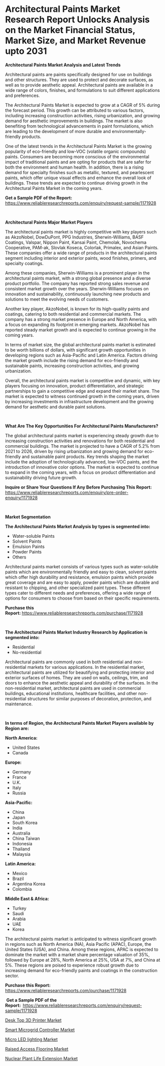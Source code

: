 <p><h1>Architectural Paints Market Research Report Unlocks Analysis on the Market Financial Status, Market Size, and Market Revenue upto 2031</h1></p><p><strong>Architectural Paints Market Analysis and Latest Trends</strong></p>
<p><p>Architectural paints are paints specifically designed for use on buildings and other structures. They are used to protect and decorate surfaces, as well as to provide aesthetic appeal. Architectural paints are available in a wide range of colors, finishes, and formulations to suit different applications and preferences.</p><p>The Architectural Paints Market is expected to grow at a CAGR of 5% during the forecast period. This growth can be attributed to various factors, including increasing construction activities, rising urbanization, and growing demand for aesthetic improvements in buildings. The market is also benefiting from technological advancements in paint formulations, which are leading to the development of more durable and environmentally-friendly products.</p><p>One of the latest trends in the Architectural Paints Market is the growing popularity of eco-friendly and low-VOC (volatile organic compounds) paints. Consumers are becoming more conscious of the environmental impact of traditional paints and are opting for products that are safer for both the environment and human health. In addition, there is a rising demand for specialty finishes such as metallic, textured, and pearlescent paints, which offer unique visual effects and enhance the overall look of buildings. These trends are expected to continue driving growth in the Architectural Paints Market in the coming years.</p></p>
<p><strong>Get a Sample PDF of the Report:&nbsp;</strong> <a href="https://www.reliableresearchreports.com/enquiry/request-sample/1171928">https://www.reliableresearchreports.com/enquiry/request-sample/1171928</a></p>
<p>&nbsp;</p>
<p><strong>Architectural Paints Major Market Players</strong></p>
<p><p>The architectural paints market is highly competitive with key players such as AkzoNobel, DowDuPont, PPG Industries, Sherwin-Williams, BASF Coatings, Valspar, Nippon Paint, Kansai Paint, Chemolak, Novochema Cooperative, PAM-ak, Slovlak Koseca, Colorlak, Primalex, and Asian Paints. These companies offer a wide range of products in the architectural paints segment including interior and exterior paints, wood finishes, primers, and specialty coatings.</p><p>Among these companies, Sherwin-Williams is a prominent player in the architectural paints market, with a strong global presence and a diverse product portfolio. The company has reported strong sales revenue and consistent market growth over the years. Sherwin-Williams focuses on innovation and sustainability, continuously launching new products and solutions to meet the evolving needs of customers.</p><p>Another key player, AkzoNobel, is known for its high-quality paints and coatings, catering to both residential and commercial markets. The company has a strong market presence in Europe and North America, with a focus on expanding its footprint in emerging markets. AkzoNobel has reported steady market growth and is expected to continue growing in the coming years.</p><p>In terms of market size, the global architectural paints market is estimated to be worth billions of dollars, with significant growth opportunities in developing regions such as Asia-Pacific and Latin America. Factors driving the market growth include the rising demand for eco-friendly and sustainable paints, increasing construction activities, and growing urbanization.</p><p>Overall, the architectural paints market is competitive and dynamic, with key players focusing on innovation, product differentiation, and strategic partnerships to gain a competitive edge and expand their market share. The market is expected to witness continued growth in the coming years, driven by increasing investments in infrastructure development and the growing demand for aesthetic and durable paint solutions.</p></p>
<p>&nbsp;</p>
<p><strong>What Are The Key Opportunities For Architectural Paints Manufacturers?</strong></p>
<p><p>The global architectural paints market is experiencing steady growth due to increasing construction activities and renovations for both residential and commercial buildings. The market is projected to have a CAGR of 5.2% from 2021 to 2026, driven by rising urbanization and growing demand for eco-friendly and sustainable paint products. Key trends shaping the market include the adoption of technologically advanced, low-VOC paints, and the introduction of innovative color options. The market is expected to continue to expand in the coming years, with a focus on product differentiation and sustainability driving future growth.</p></p>
<p><strong>Inquire or Share Your Questions If Any Before Purchasing This Report:</strong> <a href="https://www.reliableresearchreports.com/enquiry/pre-order-enquiry/1171928">https://www.reliableresearchreports.com/enquiry/pre-order-enquiry/1171928</a></p>
<p>&nbsp;</p>
<p><strong>Market Segmentation</strong></p>
<p><strong>The Architectural Paints Market Analysis by types is segmented into:</strong></p>
<p><ul><li>Water-soluble Paints</li><li>Solvent Paints</li><li>Emulsion Paints</li><li>Powder Paints</li><li>Others</li></ul></p>
<p><p>Architectural paints market consists of various types such as water-soluble paints which are environmentally friendly and easy to clean, solvent paints which offer high durability and resistance, emulsion paints which provide great coverage and are easy to apply, powder paints which are durable and resistant to chipping, and other specialized paint types. These different types cater to different needs and preferences, offering a wide range of options for consumers to choose from based on their specific requirements.</p></p>
<p><strong>Purchase this Report:&nbsp;</strong><a href="https://www.reliableresearchreports.com/purchase/1171928">https://www.reliableresearchreports.com/purchase/1171928</a></p>
<p>&nbsp;</p>
<p><strong>The Architectural Paints Market Industry Research by Application is segmented into:</strong></p>
<p><ul><li>Residential</li><li>No-residential</li></ul></p>
<p><p>Architectural paints are commonly used in both residential and non-residential markets for various applications. In the residential market, architectural paints are utilized for beautifying and protecting interior and exterior surfaces of homes. They are used on walls, ceilings, trim, and doors to enhance the aesthetic appeal and durability of the surfaces. In the non-residential market, architectural paints are used in commercial buildings, educational institutions, healthcare facilities, and other non-residential structures for similar purposes of decoration, protection, and maintenance.</p></p>
<p>&nbsp;</p>
<p><strong>In terms of Region, the Architectural Paints Market Players available by Region are:</strong></p>
<p>
    <p> <strong> North America: </strong>
        <ul>
            <li>United States</li>
            <li>Canada</li>
        </ul>
        </p> 
    <p> <strong> Europe: </strong>
        <ul>
            <li>Germany</li>
            <li>France</li>
            <li>U.K.</li>
            <li>Italy</li>
            <li>Russia</li>
        </ul>
        </p> 
    <p> <strong> Asia-Pacific: </strong>
        <ul>
            <li>China</li>
            <li>Japan</li>
            <li>South Korea</li>
            <li>India</li>
            <li>Australia</li>
            <li>China Taiwan</li>
            <li>Indonesia</li>
            <li>Thailand</li>
            <li>Malaysia</li>
        </ul>
        </p> 
    <p> <strong> Latin America: </strong>
        <ul>
            <li>Mexico</li>
            <li>Brazil</li>
            <li>Argentina Korea</li>
            <li>Colombia</li>
        </ul>
        </p> 
    <p> <strong> Middle East & Africa: </strong>
        <ul>
            <li>Turkey</li>
            <li>Saudi</li>
            <li>Arabia</li>
            <li>UAE</li>
            <li>Korea</li>
        </ul>
    </p>
    </p>
<p><p>The architectural paints market is anticipated to witness significant growth in regions such as North America (NA), Asia Pacific (APAC), Europe, the United States (USA), and China. Among these regions, APAC is expected to dominate the market with a market share percentage valuation of 35%, followed by Europe at 28%, North America at 25%, USA at 7%, and China at 5%. These regions are poised to experience robust growth due to increasing demand for eco-friendly paints and coatings in the construction sector.</p></p>
<p><strong>Purchase this Report: </strong><a href="https://www.reliableresearchreports.com/purchase/1171928">https://www.reliableresearchreports.com/purchase/1171928</a></p>
<p>&nbsp;<strong>Get a Sample PDF of the Report:&nbsp;&nbsp;</strong><a href="https://www.reliableresearchreports.com/enquiry/request-sample/1171928">https://www.reliableresearchreports.com/enquiry/request-sample/1171928</a></p>
<p><strong></strong></p>
<p><p><a href="https://medium.com/@luciushaley2023/desk-top-3d-printer-market-trends-forecast-and-competitive-analysis-to-2031-c5ec607fcd5e">Desk Top 3D Printer Market</a></p><p><a href="https://medium.com/@luciushaley2023/smart-microgrid-controller-market-analysis-and-sze-forecasted-for-period-from-2024-to-2031-224ee66567c3">Smart Microgrid Controller Market</a></p><p><a href="https://medium.com/@luciushaley2023/micro-led-lighting-market-insights-into-market-cagr-market-trends-and-growth-strategies-b472ecc674e8">Micro LED lighting Market</a></p><p><a href="https://medium.com/@luciushaley2023/raised-access-flooring-market-size-reveals-the-best-marketing-channels-in-global-industry-29ec1a30c770">Raised Access Flooring Market</a></p><p><a href="https://medium.com/@luciushaley2023/nuclear-plant-life-extension-market-exploring-market-share-market-trends-and-future-growth-aec5d9edb8c6">Nuclear Plant Life Extension Market</a></p></p>